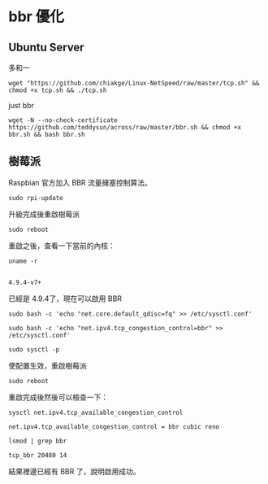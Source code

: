 # bbr 優化

## Ubuntu Server
多和一
```
wget "https://github.com/chiakge/Linux-NetSpeed/raw/master/tcp.sh" && chmod +x tcp.sh && ./tcp.sh
```
just bbr
```
wget -N --no-check-certificate https://github.com/teddysun/across/raw/master/bbr.sh && chmod +x bbr.sh && bash bbr.sh
```

## 樹莓派
Raspbian 官方加入 BBR 流量擁塞控制算法。
```
sudo rpi-update
```
升級完成後重啟樹莓派
```
sudo reboot
```
重啟之後，查看一下當前的內核：
```
uname -r


4.9.4-v7+
```


已經是 4.9.4了，現在可以啟用 BBR

```
sudo bash -c 'echo "net.core.default_qdisc=fq" >> /etc/sysctl.conf'
 
sudo bash -c 'echo "net.ipv4.tcp_congestion_control=bbr" >> /etc/sysctl.conf'
 
sudo sysctl -p
```
使配置生效，重啟樹莓派
```
sudo reboot
```
重啟完成後然後可以檢查一下：
```
sysctl net.ipv4.tcp_available_congestion_control

net.ipv4.tcp_available_congestion_control = bbr cubic reno
 
lsmod | grep bbr

tcp_bbr 20480 14
```
結果裡邊已經有 BBR 了，說明啟用成功。